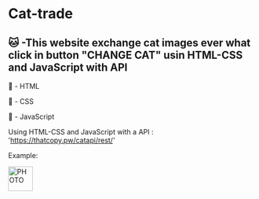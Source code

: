 # Cat-trade

<h2> 🐱 -This website exchange cat images ever what click in button "CHANGE CAT" usin HTML-CSS and JavaScript with API</h2>

🔶 - HTML

🔷 - CSS

💛 - JavaScript

Using HTML-CSS and JavaScript with a API : 'https://thatcopy.pw/catapi/rest/'

Example:

<img src="" alt="PHOTO" width="50vw">
